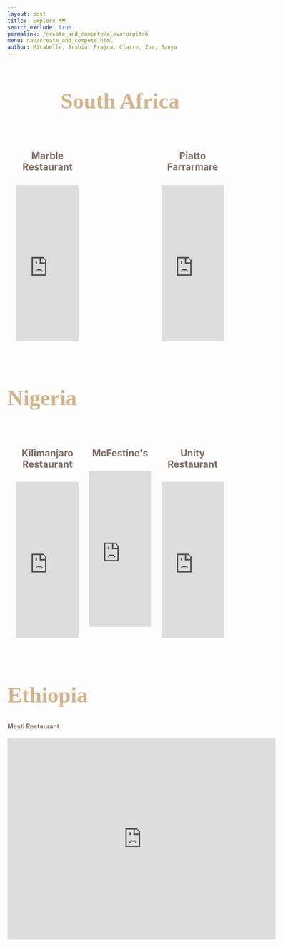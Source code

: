 ```yaml
---
layout: post
title:  Explore 🗺️
search_exclude: true
permalink: /create_and_compete/elevatorpitch
menu: nav/create_and_compete.html
author: Mirabelle, Arshia, Prajna, Claire, Zoe, Sanya
---
```

<center>
<h1 style="
    color: #d2b48c; /* Light brown (Tan) */
    font-family: 'Comic Sans MS', 'Brush Script MT', cursive; /* Fun and playful font */
    font-size: 3.5em; /* Adjusted size for emphasis */
">
    South Africa
</h1>
</center>
<style>
    .restaurant-row {
        display: flex;
        justify-content: space-between;
        gap: 20px;
        padding: 20px;
    }

    .restaurant-item {
        width: 48%; 
        text-align: center;
    }

    .restaurant-item iframe {
        width: 100%;
        height: 350px;
        border: 0;
        margin-bottom: 10px;
    }

    .restaurant-item h4 {
        font-size: 1.5em;
        font-weight: bold;
        color: #826b64;
    }
</style>

<div class="restaurant-row">
    <div class="restaurant-item">
        <h4>
            <a href="https://prajnar123123213.github.io/restaurant_frontend/create_and_compete/culinary" class="restaurant-link">
                Marble Restaurant
            </a>
        </h4>
        <iframe src="https://www.google.com/maps/embed?pb=!1m18!1m12!1m3!1d5765.424877727608!2d28.033269416976754!3d-26.144375219692705!2m3!1f0!2f0!3f0!3m2!1i1024!2i768!4f13.1!3m3!1m2!1s0x1e950c9228422c2f%3A0x1ee2b0ec486639cd!2sMarble%20Restaurant!5e0!3m2!1sen!2sus!4v1733297404940!5m2!1sen!2sus" allowfullscreen="" loading="lazy"></iframe>
    </div>
    <div class="restaurant-item">
        <h4>
            <a href="https://prajnar123123213.github.io/restaurant_frontend/create_and_compete/culinary" class="restaurant-link">
                Piatto Farrarmare
            </a>
        </h4>
        <iframe src="https://www.google.com/maps/embed?pb=!1m18!1m12!1m3!1d57296.714149379346!2d28.25950275266904!3d-26.162675800000002!2m3!1f0!2f0!3f0!3m2!1i1024!2i768!4f13.1!3m3!1m2!1s0x1e953df37fc184a3%3A0xf76b8a604e73d5fd!2sPiatto%20Farrarmere!5e0!3m2!1sen!2sus!4v1733297665327!5m2!1sen!2sus" allowfullscreen="" loading="lazy"></iframe>
    </div>
</div>

<style>
    .restaurant-link {
        text-decoration: none;
        color: inherit; /* Keeps the same text color */
    }

    .restaurant-link:hover {
        text-decoration: underline;
        color: #d2691e; /* Dark orange for hover effect */
    }
</style>

<h1 style="
    color: #d2b48c; /* Light brown (Tan) */
    font-family: 'Comic Sans MS', 'Brush Script MT', cursive; /* Fun and playful font */
    font-size: 3.5em; /* Adjusted size for emphasis */
">
    Nigeria
</h1>

<style>
    .restaurant-row {
        display: flex;
        justify-content: space-between;
        gap: 20px;
        padding: 20px;
    }

    .restaurant-item {
        width: 30%;
        text-align: center;
    }

    .restaurant-item iframe {
        width: 100%;
        height: 350px;
        border: 0;
        margin-bottom: 10px;
    }

    .restaurant-item h4 {
        font-size: 1.5em;
        font-weight: bold;
        color: #826b64;
    }
</style>

<div class="restaurant-row">
    <div class="restaurant-item">
        <h4>
            <a href="https://prajnar123123213.github.io/restaurant_frontend/create_and_compete/culinary" class="restaurant-link">
                Kilimanjaro Restaurant
            </a>
        </h4>
        <iframe src="https://www.google.com/maps/embed?pb=!1m18!1m12!1m3!1d112504.19526011754!2d7.386501752052531!3d9.084231247056183!2m3!1f0!2f0!3f0!3m2!1i1024!2i768!4f13.1!3m3!1m2!1s0x104e0a49284b1ac9%3A0x73b8df7c92ae2735!2sKilimanjaro%20Restaurant!5e0!3m2!1sen!2sus!4v1733297961979!5m2!1sen!2sus" allowfullscreen="" loading="lazy"></iframe>
    </div>
    <div class="restaurant-item">
        <h4>
            <a href="https://prajnar123123213.github.io/restaurant_frontend/create_and_compete/culinary" class="restaurant-link">
                McFestine's
            </a>
        </h4>
        <iframe src="https://www.google.com/maps/embed?pb=!1m18!1m12!1m3!1d126518.07227419206!2d8.54178903416977!3d7.716398900000016!2m3!1f0!2f0!3f0!3m2!1i1024!2i768!4f13.1!3m3!1m2!1s0x105083236a0711fb%3A0xd7313e9c4f8599c7!2sMcFestine&#39;s!5e0!3m2!1sen!2sus!4v1733298034662!5m2!1sen!2sus" allowfullscreen="" loading="lazy"></iframe>
    </div>
    <div class="restaurant-item">
        <h4>
            <a href="https://prajnar123123213.github.io/restaurant_frontend/create_and_compete/culinary" class="restaurant-link">
                Unity Restaurant
            </a>
        </h4>
        <iframe src="https://www.google.com/maps/embed?pb=!1m18!1m12!1m3!1d31200.738318289295!2d6.639778524061299!3d12.17411975034274!2m3!1f0!2f0!3f0!3m2!1i1024!2i768!4f13.1!3m3!1m2!1s0x11b15caad3c23925%3A0x47383348b3d7a2d!2sUnity%20Restaurant!5e0!3m2!1sen!2sus!4v1733298580750!5m2!1sen!2sus" allowfullscreen="" loading="lazy"></iframe>
    </div>
</div>

<h1 style="
    color: #d2b48c; /* Light brown (Tan) */
    font-family: 'Comic Sans MS', 'Brush Script MT', cursive; /* Fun and playful font */
    font-size: 3.5em; /* Adjusted size for emphasis */
">
    Ethiopia
</h1>

<h4 style="color: #826b64 !important;">
    <a href="https://prajnar123123213.github.io/restaurant_frontend/create_and_compete/culinary" class="restaurant-link">
        Mesti Restaurant
    </a>
</h4>
<iframe src="https://www.google.com/maps/embed?pb=!1m18!1m12!1m3!1d4035058.949857512!2d34.59405017677945!3d9.019237200000006!2m3!1f0!2f0!3f0!3m2!1i1024!2i768!4f13.1!3m3!1m2!1s0x164b85af81997095%3A0xb157cd963137f231!2sMesti%20Restaurant!5e0!3m2!1sen!2sus!4v1733297824900!5m2!1sen!2sus" width="600" height="450" style="border:0;" allowfullscreen="" loading="lazy" referrerpolicy="no-referrer-when-downgrade"></iframe>

<style>
    .restaurant-link {
        text-decoration: none;
        color: inherit; /* Keeps the same text color */
    }

    .restaurant-link:hover {
        text-decoration: underline;
        color: #d2691e; /* Dark orange for hover effect */
    }
</style>
